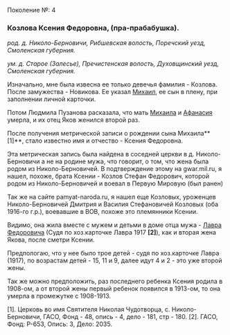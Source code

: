 Поколение №: 4

### Козлова Ксения Федоровна, (пра-прабабушка).

_род. д. Николо-Берновичи, Рибшевская волость, Поречский уезд, Смоленская губерния._

_ум. д. Старое (Залесье), Пречистенская волость, Духовщинский уезд, Смоленская губерния._

Изначально, мне была извесна ее только девечья фамилия - Козлова. После замужества - Новикова.
Ее указал [Михаил](/ancestors/5-Новиков-Михаил-Яковлевич), ее сын в плену, при заполнении личной карточки.

Потом Людмила Пузанова расказала, что мать [Михаила](/ancestors/5-Новиков-Михаил-Яковлевич) и [Афанасия](/ancestors/5-Новиков-Афанасий-Яковлевич) умерла, и их отец Яков женился второй раз.

После получения метрической записи о рождении сына Михаила**[1]**, стало известно имя и отчество - Ксения Федоровна.

Эта метрическая запись была найдена в соседней церкви в д. Николо-Берновичи а не на родине мужа, что говорит, о том, что жена была родом из Николо-Берновичей.
В подтверждение этому на gwar.mil.ru, я нашел, похоже, брата Ксении - Козлов Стефан Федорович, которой родом из Николо-Берновичей и воевал в Первую Мировую (был ранен)

Так же на сайте pamyat-naroda.ru, я нашел еще Козловых, уроженцев Николо-Берновичей Дмитрия и Василия Стефановичей Козловых (оба 1916-го г.р.), воевавшие в ВОВ, похоже это племянники Ксении.

Видимо, она жила вместе с мужем и детьми в доме отца мужа - [Лавра Федоровича](/ancestors/3-Новиков-Лавр-Федорович) (Судя по хоз.карточке Лавра 1917 **[2]**), как и вторая жена Якова, после сметри Ксении.

Предпологаю, что у нее было трое детей - судя по хоз.карточке Лавра (1917), по возрастам детей - 15, 11 и 9, далее идут 4 и 2 - это уже второй жены.

Так же можно предположить, раз последнего ребенка Ксения родила в 1908-ом, а от второй жены первый ребенок появился в 1913-ом, то она умерла в промежутке с 1908-1913.

[1]. Церковь во имя Святителя Николая Чудотворца, с. Николо-Берновичи, ГАСО, Фонд - 48, опись - 4, дело - 181, стр - 180.
[2]. ГАСО, Фонд: Р-653, Опись: 3, Дело: 2035. 
